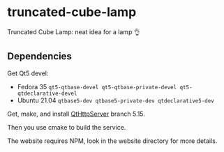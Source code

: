 # truncated-cube-lamp

Truncated Cube Lamp: neat idea for a lamp 👌

## Dependencies

Get Qt5 devel:

- Fedora 35 `qt5-qtbase-devel qt5-qtbase-private-devel qt5-qtdeclarative-devel`
- Ubuntu 21.04 `qtbase5-dev qtbase5-private-dev qtdeclarative5-dev`

Get, make, and install [QtHttpServer](https://code.qt.io/cgit/qt-extensions/qthttpserver.git/)
branch 5.15.

Then you use cmake to build the service.

The website requires NPM, look in the website directory for more details.
